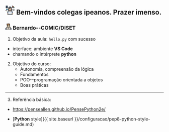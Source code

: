 
## <img src="/images/female.png" width="30"> Bem-vindos colegas ipeanos. Prazer imenso. 

### <img src="/images/nerd.png" width="20"> Bernardo--COMIC/DISET

1. Objetivo da aula: `hello.py` com sucesso
- interface: ambiente **VS Code**
- chamando o intérprete **python**
2. Objetivo do curso: 
    - Autonomia, compreensão da lógica
    - Fundamentos
    - POO--programação orientada a objetos
    - Boas práticas

---

3. Referência básica:
- https://penseallen.github.io/PensePython2e/

- [**Python** style]({{ site.baseurl }}/configuracao/pep8-python-style-guide.md)

